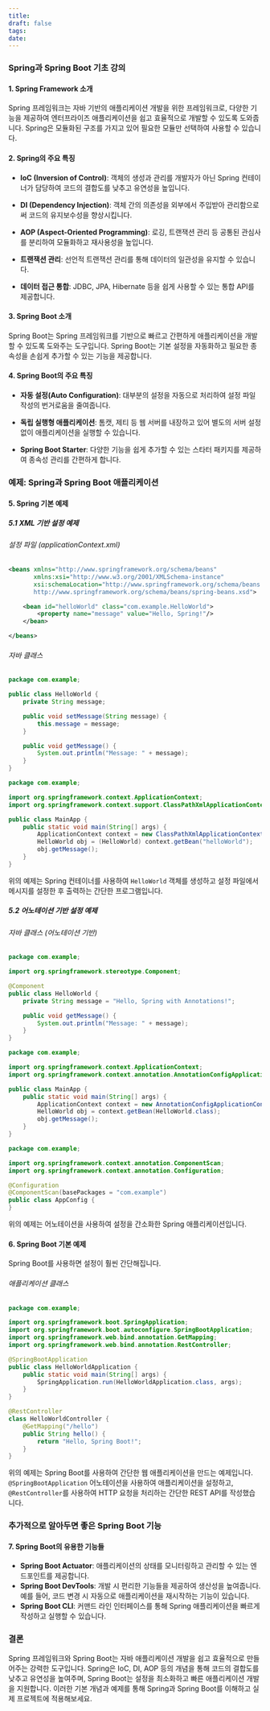 ```yaml
---
title: 
draft: false
tags: 
date:
---
```


### Spring과 Spring Boot 기초 강의

#### 1. Spring Framework 소개
Spring 프레임워크는 자바 기반의 애플리케이션 개발을 위한 프레임워크로, 다양한 기능을 제공하여 엔터프라이즈 애플리케이션을 쉽고 효율적으로 개발할 수 있도록 도와줍니다. Spring은 모듈화된 구조를 가지고 있어 필요한 모듈만 선택하여 사용할 수 있습니다.

#### 2. Spring의 주요 특징

- **IoC (Inversion of Control)**: 객체의 생성과 관리를 개발자가 아닌 Spring 컨테이너가 담당하여 코드의 결합도를 낮추고 유연성을 높입니다.
  
- **DI (Dependency Injection)**: 객체 간의 의존성을 외부에서 주입받아 관리함으로써 코드의 유지보수성을 향상시킵니다.
  
- **AOP (Aspect-Oriented Programming)**: 로깅, 트랜잭션 관리 등 공통된 관심사를 분리하여 모듈화하고 재사용성을 높입니다.
  
- **트랜잭션 관리**: 선언적 트랜잭션 관리를 통해 데이터의 일관성을 유지할 수 있습니다.
  
- **데이터 접근 통합**: JDBC, JPA, Hibernate 등을 쉽게 사용할 수 있는 통합 API를 제공합니다.

#### 3. Spring Boot 소개
Spring Boot는 Spring 프레임워크를 기반으로 빠르고 간편하게 애플리케이션을 개발할 수 있도록 도와주는 도구입니다. Spring Boot는 기본 설정을 자동화하고 필요한 종속성을 손쉽게 추가할 수 있는 기능을 제공합니다.

#### 4. Spring Boot의 주요 특징

- **자동 설정(Auto Configuration)**: 대부분의 설정을 자동으로 처리하여 설정 파일 작성의 번거로움을 줄여줍니다.
  
- **독립 실행형 애플리케이션**: 톰캣, 제티 등 웹 서버를 내장하고 있어 별도의 서버 설정 없이 애플리케이션을 실행할 수 있습니다.
  
- **Spring Boot Starter**: 다양한 기능을 쉽게 추가할 수 있는 스타터 패키지를 제공하여 종속성 관리를 간편하게 합니다.

### 예제: Spring과 Spring Boot 애플리케이션

#### 5. Spring 기본 예제

##### 5.1 XML 기반 설정 예제

###### 설정 파일 (applicationContext.xml)

```xml
<beans xmlns="http://www.springframework.org/schema/beans"
       xmlns:xsi="http://www.w3.org/2001/XMLSchema-instance"
       xsi:schemaLocation="http://www.springframework.org/schema/beans
       http://www.springframework.org/schema/beans/spring-beans.xsd">

    <bean id="helloWorld" class="com.example.HelloWorld">
        <property name="message" value="Hello, Spring!"/>
    </bean>

</beans>
```

###### 자바 클래스

```java
package com.example;

public class HelloWorld {
    private String message;

    public void setMessage(String message) {
        this.message = message;
    }

    public void getMessage() {
        System.out.println("Message: " + message);
    }
}
```

```java
package com.example;

import org.springframework.context.ApplicationContext;
import org.springframework.context.support.ClassPathXmlApplicationContext;

public class MainApp {
    public static void main(String[] args) {
        ApplicationContext context = new ClassPathXmlApplicationContext("applicationContext.xml");
        HelloWorld obj = (HelloWorld) context.getBean("helloWorld");
        obj.getMessage();
    }
}
```

위의 예제는 Spring 컨테이너를 사용하여 `HelloWorld` 객체를 생성하고 설정 파일에서 메시지를 설정한 후 출력하는 간단한 프로그램입니다.

##### 5.2 어노테이션 기반 설정 예제

###### 자바 클래스 (어노테이션 기반)

```java
package com.example;

import org.springframework.stereotype.Component;

@Component
public class HelloWorld {
    private String message = "Hello, Spring with Annotations!";

    public void getMessage() {
        System.out.println("Message: " + message);
    }
}
```

```java
package com.example;

import org.springframework.context.ApplicationContext;
import org.springframework.context.annotation.AnnotationConfigApplicationContext;

public class MainApp {
    public static void main(String[] args) {
        ApplicationContext context = new AnnotationConfigApplicationContext(AppConfig.class);
        HelloWorld obj = context.getBean(HelloWorld.class);
        obj.getMessage();
    }
}
```

```java
package com.example;

import org.springframework.context.annotation.ComponentScan;
import org.springframework.context.annotation.Configuration;

@Configuration
@ComponentScan(basePackages = "com.example")
public class AppConfig {
}
```

위의 예제는 어노테이션을 사용하여 설정을 간소화한 Spring 애플리케이션입니다.

#### 6. Spring Boot 기본 예제

Spring Boot를 사용하면 설정이 훨씬 간단해집니다.

###### 애플리케이션 클래스

```java
package com.example;

import org.springframework.boot.SpringApplication;
import org.springframework.boot.autoconfigure.SpringBootApplication;
import org.springframework.web.bind.annotation.GetMapping;
import org.springframework.web.bind.annotation.RestController;

@SpringBootApplication
public class HelloWorldApplication {
    public static void main(String[] args) {
        SpringApplication.run(HelloWorldApplication.class, args);
    }
}

@RestController
class HelloWorldController {
    @GetMapping("/hello")
    public String hello() {
        return "Hello, Spring Boot!";
    }
}
```

위의 예제는 Spring Boot를 사용하여 간단한 웹 애플리케이션을 만드는 예제입니다. `@SpringBootApplication` 어노테이션을 사용하여 애플리케이션을 설정하고, `@RestController`를 사용하여 HTTP 요청을 처리하는 간단한 REST API를 작성했습니다.

### 추가적으로 알아두면 좋은 Spring Boot 기능

#### 7. Spring Boot의 유용한 기능들

- **Spring Boot Actuator**: 애플리케이션의 상태를 모니터링하고 관리할 수 있는 엔드포인트를 제공합니다.
- **Spring Boot DevTools**: 개발 시 편리한 기능들을 제공하여 생산성을 높여줍니다. 예를 들어, 코드 변경 시 자동으로 애플리케이션을 재시작하는 기능이 있습니다.
- **Spring Boot CLI**: 커맨드 라인 인터페이스를 통해 Spring 애플리케이션을 빠르게 작성하고 실행할 수 있습니다.

### 결론
Spring 프레임워크와 Spring Boot는 자바 애플리케이션 개발을 쉽고 효율적으로 만들어주는 강력한 도구입니다. Spring은 IoC, DI, AOP 등의 개념을 통해 코드의 결합도를 낮추고 유연성을 높여주며, Spring Boot는 설정을 최소화하고 빠른 애플리케이션 개발을 지원합니다. 이러한 기본 개념과 예제를 통해 Spring과 Spring Boot를 이해하고 실제 프로젝트에 적용해보세요.